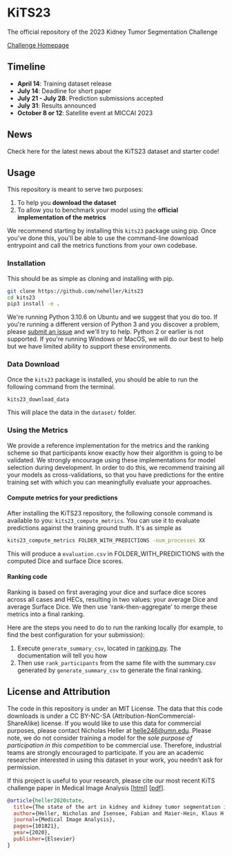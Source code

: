 # KiTS23

The official repository of the 2023 Kidney Tumor Segmentation Challenge

[Challenge Homepage](https://kits23.kits-challenge.org/)

## Timeline

- **April 14**: Training dataset release
- **July 14**: Deadline for short paper
- **July 21 - July 28**: Prediction submissions accepted
- **July 31**: Results announced
- **October 8 or 12**: Satellite event at MICCAI 2023

## News

Check here for the latest news about the KiTS23 dataset and starter code!

## Usage

This repository is meant to serve two purposes:

1. To help you **download the dataset**
2. To allow you to benchmark your model using the **official implementation of the metrics**

We recommend starting by installing this `kits23` package using pip. Once you've done this, you'll be able to use the command-line download entrypoint and call the metrics functions from your own codebase.

### Installation

This should be as simple as cloning and installing with pip.

```bash
git clone https://github.com/neheller/kits23
cd kits23
pip3 install -e .
```

We're running Python 3.10.6 on Ubuntu and we suggest that you do too. If you're running a different version of Python 3 and you discover a problem, please [submit an issue](https://github.com/neheller/kits23/issues/new) and we'll try to help. Python 2 or earlier is not supported. If you're running Windows or MacOS, we will do our best to help but we have limited ability to support these environments.

### Data Download

Once the `kits23` package is installed, you should be able to run the following command from the terminal.

```bash
kits23_download_data
```

This will place the data in the `dataset/` folder.

### Using the Metrics

We provide a reference implementation for the metrics and the ranking scheme so that participants know exactly how their algorithm is going to be validated. We strongly encourage using these implementations for model selection during development. In order to do this, we recommend training all your models as cross-validations, so that you have predictions for the entire training set with which you can meaningfully evaluate your approaches.

#### Compute metrics for your predictions

After installing the KiTS23 repository, the following console command is available to you: `kits23_compute_metrics`. You can use it to evaluate predictions against the training ground truth. It's as simple as

```bash
kits23_compute_metrics FOLDER_WITH_PREDICTIONS -num_processes XX
```

This will produce a `evaluation.csv` in FOLDER_WITH_PREDICTIONS with the computed Dice and surface Dice scores.

#### Ranking code

Ranking is based on first averaging your dice and surface dice scores across all cases and HECs, resulting in two values: your average Dice and average Surface Dice. We then use 'rank-then-aggregate' to merge these metrics into a final ranking.

Here are the steps you need to do to run the ranking locally (for example, to find the best configuration for your submission):

1) Execute `generate_summary_csv`, located in [ranking.py](ranking.py). The documentation will tell you how
2) Then use `rank_participants` from the same file with the summary.csv generated by `generate_summary_csv` to generate the final ranking.

## License and Attribution

The code in this repository is under an MIT License. The data that this code downloads is under a CC BY-NC-SA (Attribution-NonCommercial-ShareAlike) license. If you would like to use this data for commercial purposes, please contact Nicholas Heller at helle246@umn.edu. Please note, we do not consider training a model for the *sole purpose of participation in this competition* to be commercial use. Therefore, industrial teams are strongly encouraged to participate. If you are an academic researcher interested in using this dataset in your work, you needn't ask for permission.

If this project is useful to your research, please cite our most recent KiTS challenge paper in Medical Image Analysis \[[html](https://www.sciencedirect.com/science/article/abs/pii/S1361841520301857)\] \[[pdf](https://arxiv.org/pdf/1912.01054.pdf)\].

```bibtex
@article{heller2020state,
  title={The state of the art in kidney and kidney tumor segmentation in contrast-enhanced CT imaging: Results of the KiTS19 Challenge},
  author={Heller, Nicholas and Isensee, Fabian and Maier-Hein, Klaus H and Hou, Xiaoshuai and Xie, Chunmei and Li, Fengyi and Nan, Yang and Mu, Guangrui and Lin, Zhiyong and Han, Miofei and others},
  journal={Medical Image Analysis},
  pages={101821},
  year={2020},
  publisher={Elsevier}
}
```
